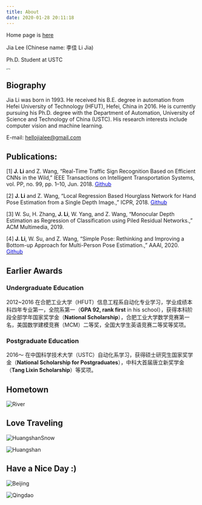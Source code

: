 ```yaml
---
title: About
date: 2020-01-28 20:11:18
---
```


 Home page is [here](http://home.ustc.edu.cn/~jialee/)

Jia Lee (Chinese name: 李佳 Li Jia)

Ph.D. Student at USTC

<img src="http://home.ustc.edu.cn/~jialee//photos/WechatIMG2.jpeg" alt="img" style="zoom: 25%;" />

## Biography

Jia Li was born in 1993. He received his B.E. degree in automation from Hefei University of Technology (HFUT), Hefei, China in 2016. He is currently pursuing his Ph.D. degree with the Department of Automation, University of Science and Technology of China (USTC). His research interests include computer vision and machine learning. 

E-mail: <hellojialee@gmail.com>

## Publications:

[1] **J. Li** and Z. Wang, “Real-Time Traffic Sign Recognition Based on Efficient CNNs in the Wild,” IEEE Transactions on Intelligent Transportation Systems, vol. PP, no. 99, pp. 1–10, Jun. 2018. [<font color="#0000dd"> Github</font>](https://github.com/hellojialee/Traffic_Sign_Recognition_Efficient_CNNs)

[2] **J. Li** and Z. Wang, “Local Regression Based Hourglass Network for Hand Pose Estimation from a Single Depth Image.,” ICPR, 2018. [<font color="#0000dd"> Github</font>](https://github.com/hellojialee/Hand-Pose-Estimation)

[3] W. Su, H. Zhang, **J. Li**, W. Yang, and Z. Wang, “Monocular Depth Estimation as Regression of Classification using Piled Residual Networks.,” ACM Multimedia, 2019.

[4] **J. Li**, W. Su, and Z. Wang, “Simple Pose: Rethinking and Improving a Bottom-up Approach for Multi-Person Pose Estimation.,” AAAI, 2020. [<font color="#0000dd"> Github</font>](https://github.com/hellojialee/Improved-Body-Parts)

## **Earlier Awards**

### **Undergraduate Education**

2012~2016 在合肥工业大学（HFUT）信息工程系自动化专业学习，学业成绩本科四年专业第一，全院系第一（**GPA 92, rank first** in his school），获得本科阶段全部学年国家奖学金（**National Scholarship**），合肥工业大学数学竞赛第一名，美国数学建模竞赛（MCM）二等奖，全国大学生英语竞赛二等奖等奖项。

### **Postgraduate Education**

2016～ 在中国科学技术大学（USTC）自动化系学习，获得硕士研究生国家奖学金（**National Scholarship for Postgraduates**），中科大首届唐立新奖学金（**Tang Lixin Scholarship**）等奖项。

## Hometown

![River](http://home.ustc.edu.cn/~jialee//photos//WechatIMG9.jpeg)

## Love Traveling

![HuangshanSnow](http://home.ustc.edu.cn/~jialee//photos/IMG_20200117_103530.jpeg)

![Huangshan](http://home.ustc.edu.cn/~jialee//photos/IMG_20200117_123041.jpeg)

## Have a Nice Day :)

![Beijing](http://home.ustc.edu.cn/~jialee//photos/IMG_20180824_150824.jpg)

![Qingdao](http://home.ustc.edu.cn/~jialee//photos/IMG_20180812_150222.jpg)

